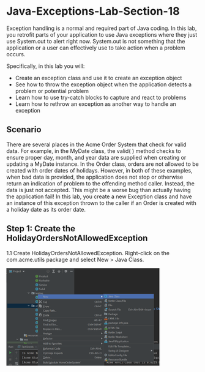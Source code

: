 # Java-Exceptions-Lab-Section-18

Exception handling is a normal and required part of Java coding. In this lab, you
retrofit parts of your application to use Java exceptions where they just use
System.out to alert right now. System.out is not something that the application or a
user can effectively use to take action when a problem occurs.  

Specifically, in this lab you will:
* Create an exception class and use it to create an exception object
* See how to throw the exception object when the application detects a problem
or potential problem
* Learn how to use try-catch blocks to capture and react to problems
* Learn how to rethrow an exception as another way to handle an exception

## Scenario

There are several places in the Acme Order System that check for valid data. For
example, in the MyDate class, the valid( ) method checks to ensure proper day,
month, and year data are supplied when creating or updating a MyDate instance. In
the Order class, orders are not allowed to be created with order dates of holidays.
However, in both of these examples, when bad data is provided, the application does
not stop or otherwise return an indication of problem to the offending method
caller. Instead, the data is just not accepted. This might be a worse bug than
actually having the application fail! In this lab, you create a new Exception class and
have an instance of this exception thrown to the caller if an Order is created with a
holiday date as its order date.

## Step 1: Create the HolidayOrdersNotAllowedException

1.1 Create HolidayOrdersNotAllowedException. Right-click on the
com.acme.utils package and select New > Java Class.

<img src="./src/main/resources/newJavaClass.png" width="400px">
